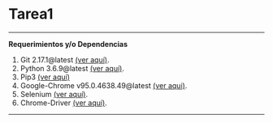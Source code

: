 # Tarea1
---
**Requerimientos y/o Dependencias**

1. Git 2.17.1@latest [(ver aquí)](https://git-scm.com/downloads).
2. Python 3.6.9@latest [(ver aquí)](https://www.python.org/downloads/).
3. Pip3 [(ver aquí)](https://www.python.org/downloads/)
4. Google-Chrome v95.0.4638.49@latest [(ver aqui)](https://www.google.com/intl/es-419/chrome/).
5. Selenium [(ver aquí)](https://selenium-python.readthedocs.io/installation.html#installing-python-bindings-for-selenium).
6. Chrome-Driver [(ver aquí)](https://sites.google.com/chromium.org/driver/).

---